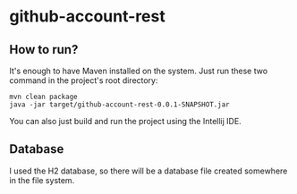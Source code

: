 # github-account-rest

## How to run?
It's enough to have Maven installed on the system. Just run these two command in the project's root directory:

```
mvn clean package
java -jar target/github-account-rest-0.0.1-SNAPSHOT.jar
```

You can also just build and run the project using the Intellij IDE.

## Database
I used the H2 database, so there will be a database file created somewhere in the file system.
